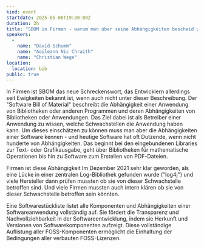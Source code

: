 ```yaml
---
kind: event
startdate: 2025-05-08T19:30:00Z
duration: 2h
title: "SBOM in Firmen - warum man über seine Abhängigkeiten bescheid wissen sollte"
speakers:
  -
    name: "David Schumm"
    name: "Aoileann Nic Chraith"
    name: "Christian Wege"
location:
  location: bib
public: true
---
```

In Firmen ist SBOM das neue Schreckenswort, das Entwicklern allerdings
seit Ewigkeiten bekannt ist, wenn auch nicht unter dieser Beschreibung.
Der "Software Bill of Material" beschreibt die Abhängigkeit einer Anwendung
von Bibliotheken oder anderen Programmen und deren Abhängigkeiten von Bibliotheken
oder Anwendungen. Das Ziel dabei ist als Betreiber einer Anwendung zu wissen, welche 
Schwachstellen die Anwendung haben kann. Um dieses einschätzen zu können muss man aber
die Abhängigkeiten einer Software kennen - und heutige Software hat oft Dutzende, wenn
nicht hunderte von Abhängigkeiten. Das beginnt bei den eingebundenen Libraries zur Text-
oder Grafikausgabe, geht über Bibliotheken für mathematische Operationen bis hin
zu Software zum Erstellen von PDF-Dateien.

Firmen ist diese Abhängigkeit Im Dezember 2021 sehr klar geworden, als eine Lücke
in einer zentralen Log-Bibliothek gefunden wurde ("log4j") und viele Hersteller
dann prüfen mussten ob sie von dieser Schwachstelle betroffen sind. Und viele Firmen
mussten auch intern klären ob sie von dieser Schwachstelle betroffen sein könnten.

Eine Softwarestückliste listet alle Komponenten und Abhängigkeiten 
einer Softwareanwendung vollständig auf. Sie fördert die 
Transparenz und Nachvollziehbarkeit in der Softwareentwicklung, 
indem sie Herkunft und Versionen von Softwarekomponenten aufzeigt. 
Diese vollständige Auflistung aller FOSS-Komponenten 
ermöglicht die Einhaltung der Bedingungen aller verbauten FOSS-Lizenzen.
